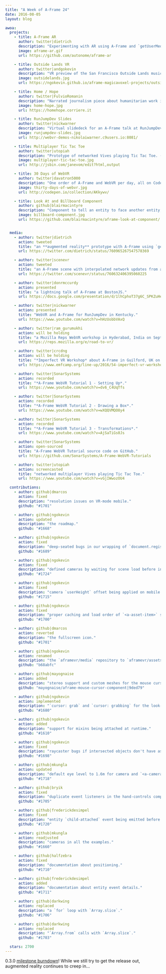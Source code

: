```yaml
---
title: "A Week of A-Frame 24"
date: 2016-08-05
layout: blog

awoa:
  projects:
    - title: A-Frame AR
      author: twitter|dietrich
      description: "Experimenting with AR using A-Frame and `getUserMedia`."
      image: aframe-ar.gif
      url: https://github.com/autonome/aframe-ar

    - title: Outside Lands VR
      author: twitter|andgokevin
      description: "VR preview of the San Francisco Outside Lands music festival (best viewed on desktop)."
      image: outsidelands.jpg
      url: https://ngokevin.github.io/aframe-magicavoxel-projects/outsidelands/

    - title: Home / Hope
      author: twitter|FulvioRomanin
      description: "Narrated journalism piece about humanitarian work in South Sudan. Featured on Italy's top news site."
      image: home-hope.jpg
      url: https://homehope.corriere.it

    - title: RunJumpDev Slides
      author: twitter|nickwarner
      description: "Virtual slidedeck for an A-Frame talk at RunJumpDev."
      image: runjumpdev-slides.jpg
      url: http://webvr-demos-nikolaiwarner.c9users.io:8081/

    - title: Multiplayer Tic Tac Toe
      author: twitter|utopiah
      description: "Prototype of networked Vives playing Tic Tac Toe. ([video](https://www.youtube.com/watch?v=vGjIWwozOU4))"
      image: multiplayer-tic-tac-toe.jpg
      url: http://jsbin.com/janevom/edit?html,output

    - title: 30 Days of WebVR
      author: twitter|davatron5000
      description: "One order of A-Frame and WebVR per day, all on Codepen."
      image: thirty-days-of-webvr.jpg
      url: http://codepen.io/collection/AKkywv/

    - title: Look At and Billboard Component
      author: github|blairmacintyre
      description: "Component to tell an entity to face another entity, or to face the camera. Improved version with bug fixes over previous look-at components."
      image: billboard-component.jpg
      url: https://github.com/blairmacintyre/aframe-look-at-component/


  media:
    - author: twitter|dietrich
      action: tweeted
      title: "an **augmented reality** prototype with A-Frame using `getUserMedia`."
      url: https://twitter.com/dietrich/status/760965267547578369

    - author: twitter|scenevr
      action: tweeted
      title: "an A-Frame scene with interpolated network updates from a persistent server"
      url: https://twitter.com/scenevr/status/760632406395060225

    - author: twitter|donrmccurdy
      action: presented
      title: "a lightning talk of A-Frame at BostonJS."
      url: https://docs.google.com/presentation/d/1lhCphoT37g6C_SPKZuHeAzvhH3gI8NHDSPsMM6B0SBA/edit#slide=id.g11698bfcf8_0_2

    - author: twitter|nickwarner
      action: presented
      title: "WebVR and A-Frame for RunJumpDev in Kentucky."
      url: https://www.youtube.com/watch?v=hHzUobbVAxQ

    - author: twitter|ram_gurumukhi
      action: will be holding
      title: "a Mozilla Reps WebVR workshop in Hyderabad, India on September 17th."
      url: https://reps.mozilla.org/e/road-to-vr/

    - author: twitter|crcdng
      action: will be holding
      title: "*Imperfect VR Workshop* about A-Frame in Guilford, UK on August 7th."
      url: https://www.emfcamp.org/line-up/2016/54-imperfect-vr-workshop

    - author: twitter|SonarSystems
      action: recorded
      title: "*A-Frame WebVR Tutorial 1 - Setting Up*."
      url: https://www.youtube.com/watch?v=dv6_C4UqTfs

    - author: twitter|SonarSystems
      action: recorded
      title: "*A-Frame WebVR Tutorial 2 - Drawing a Box*."
      url: https://www.youtube.com/watch?v=wXQQVMQO8y4

    - author: twitter|SonarSystems
      action: recorded
      title: "*A-Frame WebVR Tutorial 3 - Transformations*."
      url: https://www.youtube.com/watch?v=AjSaTiGs0Js

    - author: twitter|SonarSystems
      action: open-sourced
      title: "A-Frame WebVR Tutorial source code on GitHub."
      url: https://github.com/SonarSystems/A-Frame-WebVR-Tutorials

    - author: twitter|utopiah
      action: screencasted
      title: "networked multiplayer Vives playing Tic Tac Toe."
      url: https://www.youtube.com/watch?v=vGjIWwozOU4

  contributions:
    - author: github|dmarcos
      action: fixed
      description: "resolution issues on VR-mode mobile."
      github: "#1701"

    - author: github|ngokevin
      action: updated
      description: "the roadmap."
      github: "#1668"

    - author: github|ngokevin
      action: fixed
      description: "deep-seated bugs in our wrapping of `document.registerElement`."
      github: "#1689"

    - author: github|ngokevin
      action: fixed
      description: "defined cameras by waiting for scene load before injecting default camera."
      github: "#1724"

    - author: github|ngokevin
      action: fixed
      description: "camera `userHeight` offset being applied on mobile."
      github: "#1715"

    - author: github|ngokevin
      action: fixed
      description: "proper caching and load order of `<a-asset-item>` such that assets are fetched only once."
      github: "#1700"

    - author: github|dmarcos
      action: reverted
      description: "the fullscreen icon."
      github: "#1701"

    - author: github|ngokevin
      action: renamed
      description: "the `aframevr/media` repository to `aframevr/assets` which is served on `cdn.aframe.io`."
      github: "b68abfc"

    - author: github|mayognaise
      action: added
      description: "stereo support and custom meshes for the mouse cursor component."
      github: "mayognaise/aframe-mouse-cursor-component|9ded79"

    - author: github|ngokevin
      action: implemented
      description: "`cursor: grab` and `cursor: grabbing` for the look-controls component."
      github: "#1680"

    - author: github|ngokevin
      action: added
      description: "support for mixins being attached at runtime."
      github: "#1610"

    - author: github|ngokevin
      action: fixed
      description: "raycaster bugs if intersected objects don't have associated entity."
      github: "#1698"

    - author: github|mkungla
      action: updated
      description: "default eye level to 1.6m for camera and `<a-camera>`."
      github: "#1718"

    - author: github|bryik
      action: fixed
      description: "duplicate event listeners in the hand-controls component."
      github: "#1705"

    - author: github|frederickdesimpel
      action: fixed
      description: "entity `child-attached` event being emitted before `object3D` attach."
      github: "#1720"

    - author: github|mkungla
      action: readjusted
      description: "cameras in all the examples."
      github: "#1660"

    - author: github|halfzebra
      action: fixed
      description: "documentation about positioning."
      github: "#1710"

    - author: github|frederickdesimpel
      action: added
      description: "documentation about entity event details."
      github: "#1711"

    - author: github|darkwing
      action: replaced
      description: "a `for` loop with `Array.slice`."
      github: "#1706"

    - author: github|darkwing
      action: replaced
      description: "`Array.from` calls with `Array.slice`."
      github: "#1703"

  stars: 2700
---
```


0.3.0 [milestone burndown](https://github.com/aframevr/aframe/milestone/2)!
While we still try to get the release out, augmented reality continues to creep
in...
